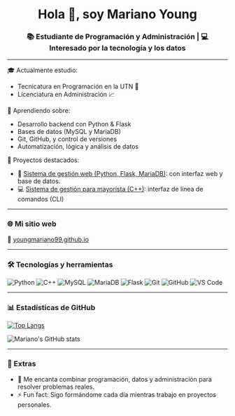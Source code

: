<h1 align="center">Hola 👋, soy Mariano Young</h1>
<h3 align="center">📚 Estudiante de Programación y Administración | 💻 Interesado por la tecnología y los datos</h3>

---

🎓 Actualmente estudio:

- Tecnicatura en Programación en la UTN 📘
- Licenciatura en Administración 📈

🧠 Aprendiendo sobre:
- Desarrollo backend con Python & Flask
- Bases de datos (MySQL y MariaDB)
- Git, GitHub, y control de versiones
- Automatización, lógica y análisis de datos

🌱 Proyectos destacados:
- 🔗 [Sistema de gestión web (Python, Flask, MariaDB)](https://github.com/youngmariano99/sistema_gestion_web): con interfaz web y base de datos.
- 💻 [Sistema de gestión para mayorista (C++)](https://github.com/youngmariano99/sistema_gestion_mayorista): interfaz de línea de comandos (CLI)

---

### 🌐 Mi sitio web
🔗 [youngmariano99.github.io](https://youngmariano99.github.io/)

---

### 🛠️ Tecnologías y herramientas
![Python](https://img.shields.io/badge/Python-3670A0?style=for-the-badge&logo=python&logoColor=fff)
![C++](https://img.shields.io/badge/C%2B%2B-00599C?style=for-the-badge&logo=c%2B%2B&logoColor=white)
![MySQL](https://img.shields.io/badge/MySQL-00758F?style=for-the-badge&logo=mysql&logoColor=white)
![MariaDB](https://img.shields.io/badge/MariaDB-003545?style=for-the-badge&logo=mariadb&logoColor=white)
![Flask](https://img.shields.io/badge/Flask-black?style=for-the-badge&logo=flask)
![Git](https://img.shields.io/badge/Git-F05032?style=for-the-badge&logo=git&logoColor=white)
![GitHub](https://img.shields.io/badge/GitHub-100000?style=for-the-badge&logo=github&logoColor=white)
![VS Code](https://img.shields.io/badge/VS%20Code-007ACC?style=for-the-badge&logo=visual%20studio%20code&logoColor=white)

---

### 📊 Estadísticas de GitHub

[![Top Langs](https://github-readme-stats.vercel.app/api/top-langs/?username=youngmariano99&layout=compact&theme=tokyonight)](https://github.com/anuraghazra/github-readme-stats)

![Mariano's GitHub stats](https://github-readme-stats.vercel.app/api?username=youngmariano99&show_icons=true&theme=tokyonight)

---

### 🧩 Extras

- 💬 Me encanta combinar programación, datos y administración para resolver problemas reales.
- ⚡ Fun fact: Sigo formándome cada día mientras trabajo en proyectos personales.
